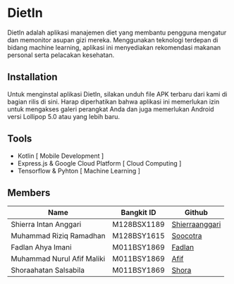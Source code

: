 # DietIn

DietIn adalah aplikasi manajemen diet yang membantu pengguna mengatur dan memonitor asupan gizi mereka. Menggunakan teknologi terdepan di bidang machine learning, aplikasi ini menyediakan rekomendasi makanan personal serta pelacakan kesehatan.

## Installation

Untuk menginstal aplikasi DietIn, silakan unduh file APK terbaru dari kami di bagian rilis di sini. Harap diperhatikan bahwa aplikasi ini memerlukan izin untuk mengakses galeri perangkat Anda dan juga memerlukan Android versi Lollipop 5.0 atau yang lebih baru.

## Tools

- Kotlin [ Mobile Development ]
- Express.js & Google Cloud Platform [ Cloud Computing ]
- Tensorflow & Pyhton [ Machine Learning ]

## Members

| Name                       | Bangkit ID  | Github                                              |
| -------------------------- | ----------- | --------------------------------------------------- |
| Shierra Intan Anggari      | M128BSX1189 | [Shierraanggari](https://github.com/shierraanggari) |
| Muhammad Riziq Ramadhan    | M128BSY1615 | [Soocotra](https://github.com/Soocotra)             |
| Fadlan Ahya Imani          | M011BSY1869 | [Fadlan](https://github.com/fadlan-ahya)            |
| Muhammad Nurul Afif Maliki | M011BSY1869 | [Afif](https://github.com/mafif21)                  |
| Shoraahatan Salsabila      | M011BSY1869 | [Shora](https://github.com/shor12)                  |
